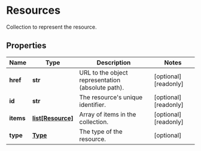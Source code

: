 # Resources

Collection to represent the resource.
## Properties
| Name | Type | Description | Notes |
| ------------ | ------------- | ------------- | ------------- |
| **href** | **str** | URL to the object representation (absolute path). | [optional] [readonly]  |
| **id** | **str** | The resource&#39;s unique identifier. | [optional] [readonly]  |
| **items** | [**list[Resource]**](Resource.md) | Array of items in the collection. | [optional] [readonly]  |
| **type** | [**Type**](Type.md) | The type of the resource. | [optional]  |


